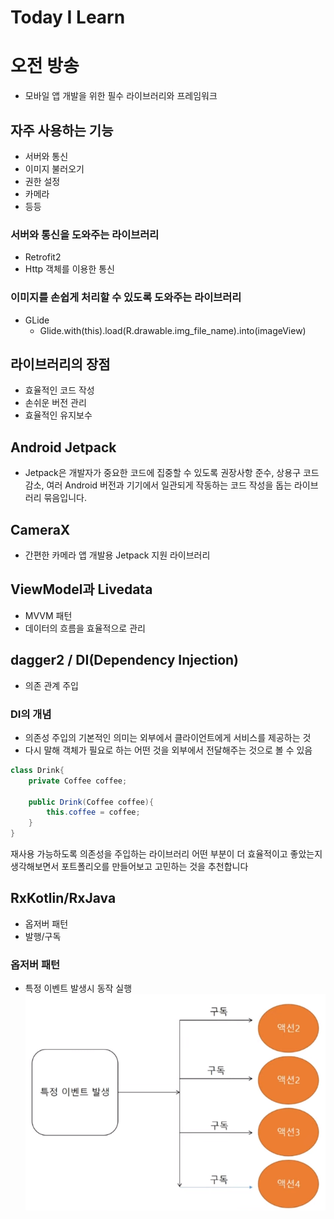# Today I Learn

# 오전 방송
- 모바일 앱 개발을 위한 필수 라이브러리와 프레임워크 
## 자주 사용하는 기능
 - 서버와 통신
 - 이미지 불러오기
 - 권한 설정
 - 카메라
 - 등등
### 서버와 통신을 도와주는 라이브러리
- Retrofit2
- Http 객체를 이용한 통신
### 이미지를 손쉽게 처리할 수 있도록 도와주는 라이브러리
- GLide
  - Glide.with(this).load(R.drawable.img_file_name).into(imageView)
  
## 라이브러리의 장점 
- 효율적인 코드 작성
- 손쉬운 버전 관리
- 효율적인 유지보수

## Android Jetpack
- Jetpack은 개발자가 중요한 코드에 집중할 수 있도록 권장사항 준수, 상용구 코드 감소, 여러 Android 버전과 기기에서 일관되게 작동하는 코드 작성을 돕는 라이브러리 묶음입니다.

## CameraX
- 간편한 카메라 앱 개발용 Jetpack 지원 라이브러리

## ViewModel과 Livedata
- MVVM 패턴
- 데이터의 흐름을 효율적으로 관리

##  dagger2 / DI(Dependency Injection)
- 의존 관계 주입
### DI의 개념
- 의존성 주입의 기본적인 의미는 외부에서 클라이언트에게 서비스를 제공하는 것
- 다시 말해 객체가 필요로 하는 어떤 것을 외부에서 전달해주는 것으로 볼 수 있음
```java
class Drink{
    private Coffee coffee;
    
    public Drink(Coffee coffee){
        this.coffee = coffee;
    }
}
```
재사용 가능하도록 의존성을 주입하는 라이브러리 
어떤 부분이 더 효율적이고 좋았는지 생각해보면서 포트폴리오를 만들어보고 고민하는 것을 추천합니다

## RxKotlin/RxJava
- 옵저버 패턴
- 발행/구독


### 옵저버 패턴
- 특정 이벤트 발생시 동작 실행
![img.png](img.png)
